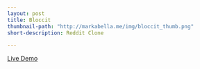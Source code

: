 ```yaml
---
layout: post
title: Bloccit
thumbnail-path: "http://markabella.me/img/bloccit_thumb.png"
short-description: Reddit Clone

---
```


<a href="https://rocky-oasis-26129.herokuapp.com/">Live Demo</a>
